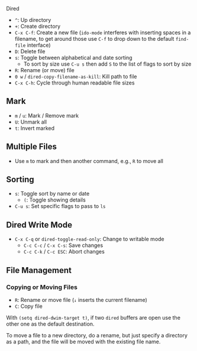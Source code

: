  Dired

- `^`: Up directory
- `+`: Create directory
- `C-x C-f`: Create a new file (`ido-mode` interferes with inserting spaces in a filename, to get around those use `C-f` to drop down to the default `find-file` interface)
- `D`: Delete file
- `s`: Toggle between alphabetical and date sorting
    - To sort by size use `C-u s` then add `S` to the list of flags to sort by size
- `R`: Rename (or move) file
- `0 w` / `dired-copy-filename-as-kill`: Kill path to file
- `C-x C-h`: Cycle through human readable file sizes

## Mark

- `m` / `u`: Mark / Remove mark
- `U`: Unmark all
- `t`: Invert marked

## Multiple Files

- Use `m` to mark and then another command, e.g., `R` to move all

## Sorting

- `s`: Toggle sort by name or date
    - `(`: Toggle showing details
- `C-u s`: Set specific flags to pass to `ls`

## Dired Write Mode

- `C-x C-q` or `dired-toggle-read-only`: Change to writable mode
	- `C-c C-c` / `C-x C-s`: Save changes
	- `C-c C-k` / `C-c ESC`: Abort changes

## File Management

### Copying or Moving Files

- `R`: Rename or move file (`↓` inserts the current filename)
- `C`: Copy file

With `(setq dired-dwim-target t)`, if two `dired` buffers are open use the other one as the default destination.

To move a file to a new directory, do a rename, but just specify a directory as a path, and the file will be moved with the existing file name.
